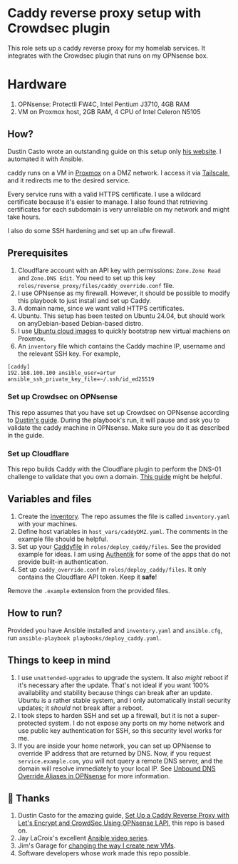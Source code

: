# Caddy reverse proxy setup with Crowdsec plugin

This role sets up a caddy reverse proxy for my homelab services. It integrates
with the Crowdsec plugin that runs on my OPNsense box.

# Hardware

1. OPNsense: Protectli FW4C, Intel Pentium J3710, 4GB RAM
2. VM on Proxmox host, 2GB RAM, 4 CPU of Intel Celeron N5105

## How?

Dustin Casto wrote an outstanding guide on this setup only [his
website](https://homenetworkguy.com/how-to/set-up-caddy-reverse-proxy-with-lets-encrypt-and-crowdsec-using-opnsense-lapi/).
I automated it with Ansible.

caddy runs on a VM in [Proxmox](https://www.proxmox.com/en/) on a DMZ network.
I access it via [Tailscale](https://tailscale.com/), and it redirects me to the
desired service.

Every service runs with a valid HTTPS certificate. I use a wildcard certificate
because it's easier to manage. I also found that retrieving certificates for
each subdomain is very unreliable on my network and might take hours.

I also do some SSH hardening and set up an ufw firewall.

## Prerequisites

1. Cloudflare account with an API key with permissions: `Zone.Zone Read` and
   `Zone.DNS Edit`. You need to set up this key
   `roles/reverse_proxy/files/caddy_override.conf` file.
2. I use OPNsense as my firewall. However, it should be possible to modify
   this playbook to just install and set up Caddy.
3. A domain name, since we want valid HTTPS certificates.
4. Ubuntu. This setup has been tested on Ubuntu 24.04, but should work on
   anyDebian-based Debian-based distro.
5. I use [Ubuntu cloud images](https://cloud-images.ubuntu.com/) to quickly
   bootstrap new virtual machiens on Proxmox.
6. An `inventory` file which contains the Caddy machine IP, username and the
   relevant SSH key. For example,

```
[caddy]
192.168.100.100 ansible_user=artur ansible_ssh_private_key_file=~/.ssh/id_ed25519
```

### Set up Crowdsec on OPNsense

This repo assumes that you have set up Crowdsec on OPNsense according to
[Dustin's
guide](https://homenetworkguy.com/how-to/set-up-caddy-reverse-proxy-with-lets-encrypt-and-crowdsec-using-opnsense-lapi/).
During the playbook's run, it will pause and ask you to validate the caddy
machine in OPNsense. Make sure you do it as described in the guide.

### Set up Cloudflare

This repo builds Caddy with the Cloudflare plugin to perform the DNS-01
challenge to validate that you own a domain. [This
guide](https://homenetworkguy.com/how-to/replace-opnsense-web-ui-self-signed-certificate-with-lets-encrypt/)
might be helpful.

## Variables and files

1. Create the
   [inventory](https://docs.ansible.com/ansible/latest/inventory_guide/intro_inventory.html).
   The repo assumes the file is called `inventory.yaml` with your machines.
2. Define host variables in `host_vars/caddyDMZ.yaml`. The comments in the
   example file should be helpful.
3. Set up your [Caddyfile](https://caddyserver.com/docs/caddyfile) in
   `roles/deploy_caddy/files`. See the provided example for ideas. I am using
   [Authentik](https://goauthentik.io/) for some of the apps that do not provide
   built-in authentication.
4. Set up `caddy_override.conf` in `roles/deploy_caddy/files`. It only
   contains the Cloudflare API token. Keep it **safe**!

Remove the `.example` extension from the provided files.

## How to run?

Provided you have Ansible installed and `inventory.yaml` and `ansible.cfg`, run
`ansible-playbook playbooks/deploy_caddy.yaml`.

## Things to keep in mind

1. I use `unattended-upgrades` to upgrade the system. It also _might_ reboot
   if it's necessary after the update. That's not ideal if you want 100%
   availability and stability because things can break after an update. Ubuntu
   is a rather stable system, and I only automatically install security
   updates; it _should_ not break after a reboot.
2. I took steps to harden SSH and set up a firewall, but it is not a
   super-protected system. I do not expose any ports on my home network and use
   public key authentication for SSH, so this security level works for me.
3. If you are inside your home network, you can set up OPNsense to override
   IP address that are returned by DNS. Now, if you
   request `service.example.com`, you will not query a remote DNS server, and
   the domain will resolve immediately to your local IP. See [Unbound DNS
   Override Aliases in
   OPNsense](https://homenetworkguy.com/how-to/create-unbound-dns-override-aliases-in-opnsense/)
   for more information.

## 🙌 Thanks

1. Dustin Casto for the amazing guide, [Set Up a Caddy Reverse Proxy with Let's
   Encrypt and CrowdSec Using OPNsense
   LAPI](https://homenetworkguy.com/how-to/set-up-caddy-reverse-proxy-with-lets-encrypt-and-crowdsec-using-opnsense-lapi/),
   this repo is based on.
2. Jay LaCroix's excellent [Ansible video series](https://www.youtube.com/playlist?list=PLqyUgadpThTL1guZCdGy7H8V4snPrpj8t).
3. Jim's Garage for [changing the way I create new VMs](https://youtu.be/Kv6-_--y5CM).
4. Software developers whose work made this repo possible.
